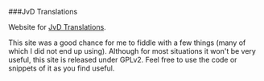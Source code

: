 ###JvD Translations

Website for [JvD Translations](http://www.jvdtranslations.com).

This site was a good chance for me to fiddle with a few things (many of which
I did not end up using). Although for most situations it won't be very useful,
this site is released under GPLv2. Feel free to use the code or snippets of it
as you find useful.
